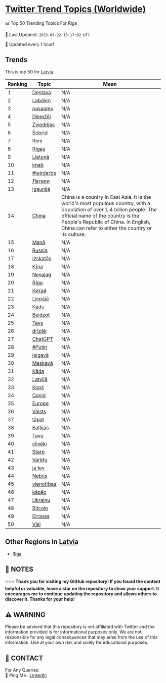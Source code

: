 [Twitter Trend Topics (Worldwide)](https://github.com/ErcinDedeoglu/Twitter-Trend-Topics)
==========


📊 Top 50 Trending Topics For Riga

📆 Last Updated: `2023-03-22 15:17:02 UTC`

🔧 Updated every 1 hour!


## Trends

This is top 50 for [Latvia](</Latvia>)

| Ranking | Topic | Mean |
| ------- | ------------ | ------------ |
| 1 | [Deglava](http://twitter.com/search?q=Deglava) | N/A |
| 2 | [Labdien](http://twitter.com/search?q=Labdien) | N/A |
| 3 | [pasaules](http://twitter.com/search?q=pasaules) | N/A |
| 4 | [Diemžēl](http://twitter.com/search?q=Diem%c5%be%c4%93l) | N/A |
| 5 | [Zviedrijas](http://twitter.com/search?q=Zviedrijas) | N/A |
| 6 | [Šobrīd](http://twitter.com/search?q=%c5%a0obr%c4%abd) | N/A |
| 7 | [Rimi](http://twitter.com/search?q=Rimi) | N/A |
| 8 | [Rīgas](http://twitter.com/search?q=R%c4%abgas) | N/A |
| 9 | [Lietuvā](http://twitter.com/search?q=Lietuv%c4%81) | N/A |
| 10 | [knab](http://twitter.com/search?q=knab) | N/A |
| 11 | [#teirdarbs](http://twitter.com/search?q=%23teirdarbs) | N/A |
| 12 | [Латвии](http://twitter.com/search?q=%d0%9b%d0%b0%d1%82%d0%b2%d0%b8%d0%b8) | N/A |
| 13 | [igaunijā](http://twitter.com/search?q=igaunij%c4%81) | N/A |
| 14 | [China](http://twitter.com/search?q=China) | China is a country in East Asia. It is the world's most populous country, with a population of over 1.4 billion people. The official name of the country is the People's Republic of China. In English, China can refer to either the country or its culture. |
| 15 | [Manā](http://twitter.com/search?q=Man%c4%81) | N/A |
| 16 | [Russia](http://twitter.com/search?q=Russia) | N/A |
| 17 | [Izskatās](http://twitter.com/search?q=Izskat%c4%81s) | N/A |
| 18 | [Ķīna](http://twitter.com/search?q=%c4%b6%c4%abna) | N/A |
| 19 | [Nevajag](http://twitter.com/search?q=Nevajag) | N/A |
| 20 | [Rīgu](http://twitter.com/search?q=R%c4%abgu) | N/A |
| 21 | [Китай](http://twitter.com/search?q=%d0%9a%d0%b8%d1%82%d0%b0%d0%b9) | N/A |
| 22 | [Liepājā](http://twitter.com/search?q=Liep%c4%81j%c4%81) | N/A |
| 23 | [Kāds](http://twitter.com/search?q=K%c4%81ds) | N/A |
| 24 | [Beidzot](http://twitter.com/search?q=Beidzot) | N/A |
| 25 | [Tavs](http://twitter.com/search?q=Tavs) | N/A |
| 26 | [drīzāk](http://twitter.com/search?q=dr%c4%abz%c4%81k) | N/A |
| 27 | [ChatGPT](http://twitter.com/search?q=ChatGPT) | N/A |
| 28 | [#Putin](http://twitter.com/search?q=%23Putin) | N/A |
| 29 | [jelgavā](http://twitter.com/search?q=jelgav%c4%81) | N/A |
| 30 | [Maskavā](http://twitter.com/search?q=Maskav%c4%81) | N/A |
| 31 | [Kāda](http://twitter.com/search?q=K%c4%81da) | N/A |
| 32 | [Latvijā](http://twitter.com/search?q=Latvij%c4%81) | N/A |
| 33 | [Kopš](http://twitter.com/search?q=Kop%c5%a1) | N/A |
| 34 | [Covid](http://twitter.com/search?q=Covid) | N/A |
| 35 | [Europe](http://twitter.com/search?q=Europe) | N/A |
| 36 | [Valsts](http://twitter.com/search?q=Valsts) | N/A |
| 37 | [tāpat](http://twitter.com/search?q=t%c4%81pat) | N/A |
| 38 | [Baltijas](http://twitter.com/search?q=Baltijas) | N/A |
| 39 | [Tavu](http://twitter.com/search?q=Tavu) | N/A |
| 40 | [cilvēki](http://twitter.com/search?q=cilv%c4%93ki) | N/A |
| 41 | [Starp](http://twitter.com/search?q=Starp) | N/A |
| 42 | [Varētu](http://twitter.com/search?q=Var%c4%93tu) | N/A |
| 43 | [ja tev](http://twitter.com/search?q=ja+tev) | N/A |
| 44 | [Nebūs](http://twitter.com/search?q=Neb%c5%abs) | N/A |
| 45 | [vienotības](http://twitter.com/search?q=vienot%c4%abbas) | N/A |
| 46 | [kāpēc](http://twitter.com/search?q=k%c4%81p%c4%93c) | N/A |
| 47 | [Ukrainu](http://twitter.com/search?q=Ukrainu) | N/A |
| 48 | [Bitcoin](http://twitter.com/search?q=Bitcoin) | N/A |
| 49 | [Eiropas](http://twitter.com/search?q=Eiropas) | N/A |
| 50 | [Visi](http://twitter.com/search?q=Visi) | N/A |



## Other Regions in [Latvia](</Latvia>)

* [Riga](</Latvia/Riga.md>)



## 📝 NOTES

⭐⭐⭐ **Thank you for visiting my GitHub repository! If you found the content helpful or valuable, leave a star on the repository to show your support. It encourages me to continue updating the repository and allows others to discover it. Thanks for your help!**


## ⚠️ WARNING

Please be advised that this repository is not affiliated with Twitter and the information provided is for informational purposes only. We are not responsible for any legal consequences that may arise from the use of this information. Use at your own risk and solely for educational purposes.


## 📨 CONTACT

 For Any Queries:  
            🏓 Ping Me : [LinkedIn](https://www.linkedin.com/in/ercindedeoglu/)
